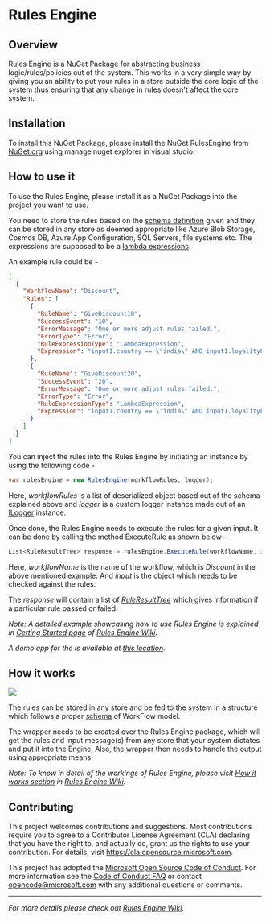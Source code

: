 # Rules Engine

## Overview
Rules Engine is a NuGet Package for abstracting business logic/rules/policies out of the system. This works in a very simple way by giving you an ability to put your rules in a store outside the core logic of the system thus ensuring that any change in rules doesn't affect the core system.

## Installation
To install this NuGet Package, please install the NuGet RulesEngine from [NuGet.org](https://www.nuget.org/) using manage nuget explorer in visual studio.  

## How to use it

To use the Rules Engine, please install it as a NuGet Package into the project you want to use. 

You need to store the rules based on the [schema definition](https://github.com/microsoft/RulesEngine/blob/master/schema/workflowRules-schema.json) given and they can be stored in any store as deemed appropriate like Azure Blob Storage, Cosmos DB, Azure App Configuration, SQL Servers, file systems etc. The expressions are supposed to be a [lambda expressions](https://docs.microsoft.com/en-us/dotnet/csharp/programming-guide/statements-expressions-operators/lambda-expressions).

An example rule could be - 
```json
[
  {
    "WorkflowName": "Discount",
    "Rules": [
      {
        "RuleName": "GiveDiscount10",
        "SuccessEvent": "10",
        "ErrorMessage": "One or more adjust rules failed.",
        "ErrorType": "Error",
        "RuleExpressionType": "LambdaExpression",
        "Expression": "input1.country == \"india\" AND input1.loyalityFactor <= 2 AND input1.totalPurchasesToDate >= 5000"
      },
      {
        "RuleName": "GiveDiscount20",
        "SuccessEvent": "20",
        "ErrorMessage": "One or more adjust rules failed.",
        "ErrorType": "Error",
        "RuleExpressionType": "LambdaExpression",
        "Expression": "input1.country == \"india\" AND input1.loyalityFactor >= 3 AND input1.totalPurchasesToDate >= 10000"
      }
    ]
  }
]
```

You can inject the rules into the Rules Engine by initiating an instance by using the following code - 
```c#
var rulesEngine = new RulesEngine(workflowRules, logger);
```
Here, *workflowRules* is a list of deserialized object based out of the schema explained above and *logger* is a custom logger instance made out of an [ILogger](https://github.com/microsoft/RulesEngine/wiki/Getting-Started#logger) instance.

Once done, the Rules Engine needs to execute the rules for a given input. It can be done by calling the method ExecuteRule as shown below - 
```c#
List<RuleResultTree> response = rulesEngine.ExecuteRule(workflowName, input);
```
Here, *workflowName* is the name of the workflow, which is *Discount* in the above mentioned example. And *input* is the object which needs to be checked against the rules.

The *response* will contain a list of [*RuleResultTree*](https://github.com/microsoft/RulesEngine/wiki/Getting-Started#ruleresulttree) which gives information if a particular rule passed or failed. 


_Note: A detailed example showcasing how to use Rules Engine is explained in [Getting Started page](https://github.com/microsoft/RulesEngine/wiki/Getting-Started) of [Rules Engine Wiki](https://github.com/microsoft/RulesEngine/wiki)._

_A demo app for the is available at [this location](https://github.com/microsoft/RulesEngine/tree/master/demo)._

## How it works

![](https://github.com/microsoft/RulesEngine/blob/master/assets/BlockDiagram.png)

The rules can be stored in any store and be fed to the system in a structure which follows a proper [schema](https://github.com/microsoft/RulesEngine/blob/master/schema/workflowRules-schema.json) of WorkFlow model.

The wrapper needs to be created over the Rules Engine package, which will get the rules and input message(s) from any store that your system dictates and put it into the Engine. Also, the wrapper then needs to handle the output using appropriate means.


_Note: To know in detail of the workings of Rules Engine, please visit [How it works section](https://github.com/microsoft/RulesEngine/wiki/Introduction#how-it-works) in [Rules Engine Wiki](https://github.com/microsoft/RulesEngine/wiki)._

## Contributing

This project welcomes contributions and suggestions.  Most contributions require you to agree to a
Contributor License Agreement (CLA) declaring that you have the right to, and actually do, grant us
the rights to use your contribution. For details, visit https://cla.opensource.microsoft.com.

This project has adopted the [Microsoft Open Source Code of Conduct](https://opensource.microsoft.com/codeofconduct/).
For more information see the [Code of Conduct FAQ](https://opensource.microsoft.com/codeofconduct/faq/) or
contact [opencode@microsoft.com](mailto:opencode@microsoft.com) with any additional questions or comments.




---

_For more details please check out [Rules Engine Wiki](https://github.com/microsoft/RulesEngine/wiki)._
